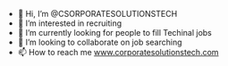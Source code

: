 - 👋 Hi, I’m @CSORPORATESOLUTIONSTECH
- 👀 I’m interested in recruiting
- 🌱 I’m currently looking for people to fill Techinal jobs
- 💞️ I’m looking to collaborate on job searching
- 📫 How to reach me www.corporatesolutionstech.com

<!---
CSORPORATESOLUTIONSTECH/CSORPORATESOLUTIONSTECH is a ✨ special ✨ repository because its `README.md` (this file) appears on your GitHub profile.
You can click the Preview link to take a look at your changes.
--->
